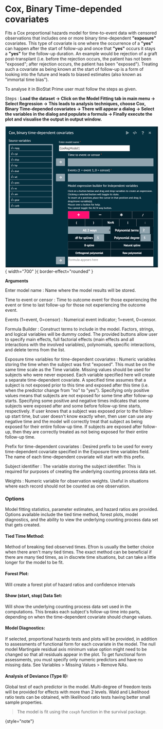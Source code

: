 # Cox, Binary Time-depended covariates

Fits a Cox proportional hazards model for time-to-event data with censored observations that includes one or more binary time-dependent __"exposure"__ covariates. This type of covariate is one where the occurrence of a __"yes"__ can happen after the start of follow-up and once that __"yes"__ occurs it stays a __"yes"__ for the follow-up duration. An example would be rejection of a graft post-transplant (i.e. before the rejection occurs, the patient has not been "exposed"; after rejection occurs, the patient has been "exposed"). Treating such a covariate as being known at the start of follow-up is a form of looking into the future and leads to biased estimates (also known as "immortal time bias").

To analyse it in BioStat Prime user must follow the steps as given.

Steps
: __Load the dataset -> Click on the Model Fitting tab in main menu -> Select Regression -> This leads to analysis techniques, choose Cox, Binary Time-depended covariates -> There will appear a dialog -> Select the variables in the dialog and populate a formula -> Finally execute the plot and visualise the output in output window.__

![alt text](screenshots/image197.png){ width="700" }{ border-effect="rounded" }

__Arguments__

Enter model name
: Name where the model results will be stored.

Time to event or censor
: Time to outcome event for those experiencing the event or time to last follow-up for those not experiencing the outcome event.

Events (1=event, 0=censor)
: Numerical event indicator; 1=event, 0=censor.

Formula Builder
: Construct terms to include in the model. Factors, strings, and logical variables will be dummy coded. The provided buttons allow user to specify main effects, full factorial effects (main effects and all interactions with the involved variables), polynomials, specific interactions, and delete terms from the list.

Exposure time variables for time-dependent covariates
: Numeric variables storing the time when the subject was first "exposed". This must be on the same time scale as the Time variable. Missing values should be used for subjects who were never exposed. Each variable specified here will create a separate time-dependent covariate. A specified time assumes that a subject is not exposed prior to this time and exposed after this time (i.e. when the predictor change from "no" to "yes"). Specifying only positive values means that subjects are not exposed for some time after follow-up starts. Specifying some positive and negative times indicates that some subjects were exposed after and some before follow-up time starts, respectively. If user knows that a subject was exposed prior to the follow-up start time, but user doesn't know exactly when, then user can use any negative time and the model will correctly treat that subject as being exposed for their entire follow-up time. If subjects are exposed after follow-up, then they are correctly treated as not being exposed for their entire follow-up time.

Prefix for time-dependent covariates
: Desired prefix to be used for every time-dependent covariate specified in the Exposure time variables field. The name of each time-dependent covariate will start with this prefix.

Subject identifier
: The variable storing the subject identifier. This is required for purposes of creating the underlying counting process data set.

Weights
: Numeric variable for observation weights. Useful in situations where each record should not be counted as one observation.

### Options
Model fitting statistics, parameter estimates, and hazard ratios are provided. Options available include the tied time method, forest plots, model diagnostics, and the ability to view the underlying counting process data set that gets created.

#### Tied Time Method:
Method of breaking tied observed times. Efron is usually the better choice when there aren't many tied times. The exact method can be beneficial if there are many tied times, as in discrete time situations, but can take a little longer for the model to be fit.

#### Forest Plot: 
Will create a forest plot of hazard ratios and confidence intervals

#### Show (start, stop) Data Set: 
Will show the underlying counting process data set used in the computations. This breaks each subject's follow-up time into parts, depending on when the time-dependent covariate should change values.

#### Model Diagnostics: 
If selected, proportional hazards tests and plots will be provided, in addition to assessments of functional form for each covariate in the model. The null model Martingale residual axis minimum value option might need to be changed so that all residuals appear in the plot. To get functional form assessments, you must specify only numeric predictors and have no missing data. See Variables > Missing Values > Remove NAs.

#### Analysis of Deviance (Type II): 
Global test of each predictor in the model. Multi-degree of freedom tests will be provided for effects with more than 2 levels. Wald and Likelihood ratio tests can be obtained, with likelihood ratio tests having better small sample properties.

>The model is fit using the `coxph` function in the survival package.
> 
{style="note"}
